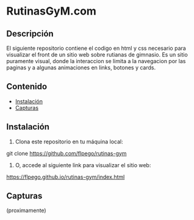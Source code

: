 # RutinasGyM.com

## Descripción

El siguiente repositorio contiene el codigo en html y css necesario para visualizar el front de un sitio web sobre rutianas de gimnasio. Es un sitio puramente visual, donde la interaccion se limita a la navegacion por las paginas y a algunas animaciones en links, botones y cards.

## Contenido

- [Instalación](#instalación)
- [Capturas](#capturas)


## Instalación

1. Clona este repositorio en tu máquina local:
   
git clone https://github.com/flpego/rutinas-gym

1. O, accede al siguiente link para visualizar el sitio web:

https://flpego.github.io/rutinas-gym/index.html

## Capturas

(proximamente)
